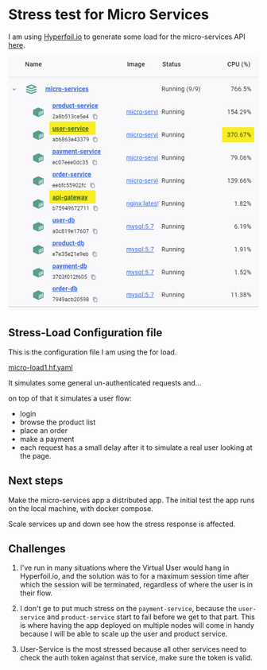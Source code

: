 # Stress test for Micro Services

I am using [Hyperfoil.io](https://hyperfoil.io/) to generate some 
load for the micro-services API [here](https://github.com/iliepandia/micro-services-ecommerce). 

![Async Demo](imgs/services-under-load.jpg)

## Stress-Load Configuration file

This is the configuration file I am using the for load.

[micro-load1.hf.yaml](hyperfoil-0.27.1/examples/micro-load1.hf.yaml)

It simulates some general un-authenticated requests and...

on top of that it simulates a user flow:
- login
- browse the product list
- place an order 
- make a payment
- each request has a small delay after it to simulate a real user
  looking at the page.

## Next steps

Make the micro-services app a distributed app. The initial test the app 
runs on the local machine, with docker compose. 

Scale services up and down see how the stress response is affected.

## Challenges

1. I've run in many situations where the Virtual User would hang
   in Hyperfoil.io, and the solution was to for a maximum session time
   after which the session will be terminated, regardless of where the 
   user is in their flow. 

2. I don't ge to put much stress on the `payment-service`, because 
   the `user-service` and `product-service` start to fail before we 
   get to that part. This is where having the app deployed on multiple
   nodes will come in handy because I will be able to scale up the 
   user and product service.

3. User-Service is the most stressed because all other services need 
   to check the auth token against that service, make sure the token is
   valid.